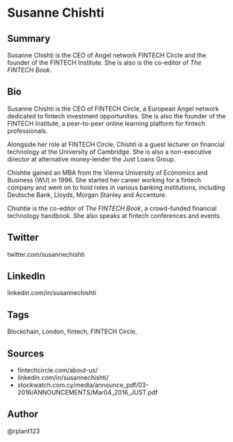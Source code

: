 # Susanne Chishti

## Summary
Susanne Chishti is the CEO of Angel network FINTECH Circle and the founder of the FINTECH Institute. She is also is the co-editor of *The FINTECH Book*.

## Bio
Susanne Chishti is the CEO of FINTECH Circle, a European Angel network dedicated to fintech investment opportunities. She is also the founder of the FINTECH Institute, a peer-to-peer online learning platform for fintech professionals. 

Alongside her role at FINTECH Circle, Chishti is a guest lecturer on financial technology at the University of Cambridge. She is also a non-executive director at alternative money-lender the Just Loans Group. 

Chishtie gained an MBA from the Vienna University of Economics and Business (WU) in 1996. She started her career working for a fintech company and went on to hold roles in various banking institutions, including Deutsche Bank, Lloyds, Morgan Stanley and Accenture.

Chishtie is the co-editor of *The FINTECH Book*, a crowd-funded financial technology handbook. She also speaks at fintech conferences and events.

## Twitter
twitter.com/susannechishti

## LinkedIn
linkedin.com/in/susannechishti

## Tags
Blockchain, London, fintech, FINTECH Circle,

## Sources
- fintechcircle.com/about-us/
- linkedin.com/in/susannechishti/
- stockwatch.com.cy/media/announce_pdf/03-2016/ANNOUNCEMENTS/Mar04_2016_JUST.pdf

## Author
@rplant123
